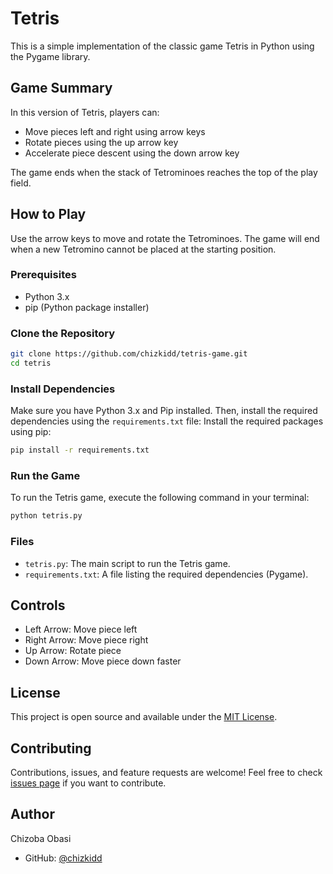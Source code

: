 # Tetris

This is a simple implementation of the classic game Tetris in Python using the Pygame library.

## Game Summary

In this version of Tetris, players can:
- Move pieces left and right using arrow keys
- Rotate pieces using the up arrow key
- Accelerate piece descent using the down arrow key

The game ends when the stack of Tetrominoes reaches the top of the play field.

## How to Play

Use the arrow keys to move and rotate the Tetrominoes. The game will end when a new Tetromino cannot be placed at the starting position.

### Prerequisites

- Python 3.x
- pip (Python package installer)

### Clone the Repository

```bash
git clone https://github.com/chizkidd/tetris-game.git
cd tetris
```

### Install Dependencies

Make sure you have Python 3.x and Pip installed. Then, install the required dependencies using the `requirements.txt` file:
Install the required packages using pip:

```bash
pip install -r requirements.txt
```

### Run the Game

To run the Tetris game, execute the following command in your terminal:

```bash
python tetris.py
```

### Files
- `tetris.py`: The main script to run the Tetris game.
- `requirements.txt`: A file listing the required dependencies (Pygame).

## Controls

- Left Arrow: Move piece left
- Right Arrow: Move piece right
- Up Arrow: Rotate piece
- Down Arrow: Move piece down faster

## License

This project is open source and available under the [MIT License](LICENSE).

## Contributing

Contributions, issues, and feature requests are welcome! Feel free to check [issues page](https://github.com/chizkidd/tetris-game/issues) if you want to contribute.

## Author

Chizoba Obasi
- GitHub: [@chizkidd](https://github.com/chizkidd)